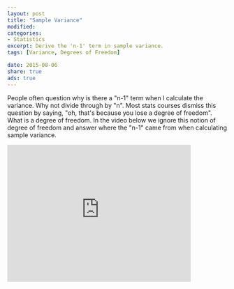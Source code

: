 ```yaml
---
layout: post
title: "Sample Variance"
modified:
categories: 
- Statistics
excerpt: Derive the 'n-1' term in sample variance.
tags: [Variance, Degrees of Freedom]

date: 2015-08-06
share: true
ads: true
---
```


People often question why is there a "n-1" term when I calculate the variance. Why not divide through by "n". Most stats courses dismiss this question by saying, "oh, that's because you lose a degree of freedom". What is a degree of freedom. In the video below we ignore this notion of degree of freedom and answer where the "n-1" came from when calculating sample variance.

<iframe width="420" height="315" src="https://www.youtube.com/embed/xG8DK45H-5U" frameborder="0" allowfullscreen></iframe>
